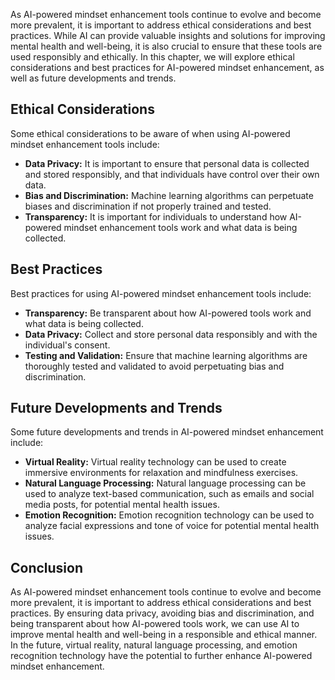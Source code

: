 
As AI-powered mindset enhancement tools continue to evolve and become more prevalent, it is important to address ethical considerations and best practices. While AI can provide valuable insights and solutions for improving mental health and well-being, it is also crucial to ensure that these tools are used responsibly and ethically. In this chapter, we will explore ethical considerations and best practices for AI-powered mindset enhancement, as well as future developments and trends.

Ethical Considerations
----------------------

Some ethical considerations to be aware of when using AI-powered mindset enhancement tools include:

* **Data Privacy:** It is important to ensure that personal data is collected and stored responsibly, and that individuals have control over their own data.
* **Bias and Discrimination:** Machine learning algorithms can perpetuate biases and discrimination if not properly trained and tested.
* **Transparency:** It is important for individuals to understand how AI-powered mindset enhancement tools work and what data is being collected.

Best Practices
--------------

Best practices for using AI-powered mindset enhancement tools include:

* **Transparency:** Be transparent about how AI-powered tools work and what data is being collected.
* **Data Privacy:** Collect and store personal data responsibly and with the individual's consent.
* **Testing and Validation:** Ensure that machine learning algorithms are thoroughly tested and validated to avoid perpetuating bias and discrimination.

Future Developments and Trends
------------------------------

Some future developments and trends in AI-powered mindset enhancement include:

* **Virtual Reality:** Virtual reality technology can be used to create immersive environments for relaxation and mindfulness exercises.
* **Natural Language Processing:** Natural language processing can be used to analyze text-based communication, such as emails and social media posts, for potential mental health issues.
* **Emotion Recognition:** Emotion recognition technology can be used to analyze facial expressions and tone of voice for potential mental health issues.

Conclusion
----------

As AI-powered mindset enhancement tools continue to evolve and become more prevalent, it is important to address ethical considerations and best practices. By ensuring data privacy, avoiding bias and discrimination, and being transparent about how AI-powered tools work, we can use AI to improve mental health and well-being in a responsible and ethical manner. In the future, virtual reality, natural language processing, and emotion recognition technology have the potential to further enhance AI-powered mindset enhancement.
